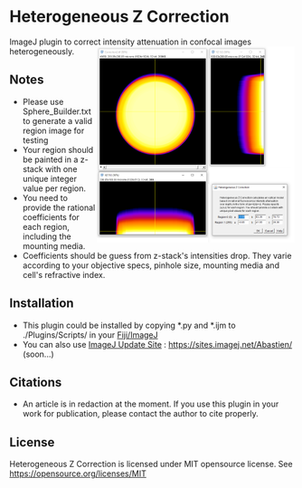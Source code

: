 # Heterogeneous Z Correction
ImageJ plugin to correct intensity attenuation in confocal images heterogeneously.
<img src="https://raw.githubusercontent.com/alexandrebastien/heterogeneous-z-correction/main/gui.png" align="right" width="350" >

## Notes
  * Please use Sphere_Builder.txt to generate a valid region image for testing
  * Your region should be painted in a z-stack with one unique integer value per region.
  * You need to provide the rational coefficients for each region, including the mounting media.
  * Coefficients should be guess from z-stack's intensities drop. They varie according to your objective specs, pinhole size, mounting media and cell's refractive index.
  
## Installation
  * This plugin could be installed by copying *.py and *.ijm to ./Plugins/Scripts/ in your [Fiji/ImageJ](https://imagej.net/Fiji)
  * You can also use [ImageJ Update Site](https://imagej.net/Update_Sites) : https://sites.imagej.net/Abastien/ (soon...)
  
## Citations
  * An article is in redaction at the moment. If you use this plugin in your work for publication, please contact the author to cite properly.

## License
Heterogeneous Z Correction is licensed under MIT opensource license. See https://opensource.org/licenses/MIT
